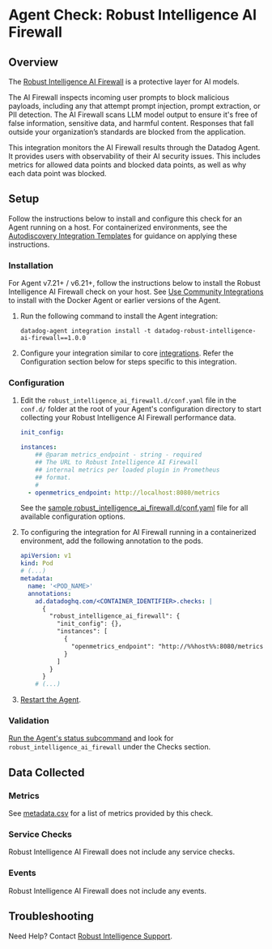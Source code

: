 # Agent Check: Robust Intelligence AI Firewall

## Overview

The [Robust Intelligence AI Firewall][1] is a protective layer for AI models.

The AI Firewall inspects incoming user prompts to block malicious payloads, including any that attempt prompt injection, prompt extraction, or PII detection. The AI Firewall scans LLM model output to ensure it's free of false information, sensitive data, and harmful content. Responses that fall outside your organization’s standards are blocked from the application.

This integration monitors the AI Firewall results through the Datadog Agent. It provides users with observability of their AI security issues. This includes metrics for allowed data points and blocked data points, as well as why each data point was blocked.

## Setup

Follow the instructions below to install and configure this check for an Agent running on a host. For containerized environments, see the [Autodiscovery Integration Templates][3] for guidance on applying these instructions.

### Installation

For Agent v7.21+ / v6.21+, follow the instructions below to install the Robust Intelligence AI Firewall check on your host. See [Use Community Integrations][2] to install with the Docker Agent or earlier versions of the Agent.

1. Run the following command to install the Agent integration:

   ```shell
   datadog-agent integration install -t datadog-robust-intelligence-ai-firewall==1.0.0
   ```

2. Configure your integration similar to core [integrations][3]. Refer the Configuration section below for steps specific to this integration.

### Configuration

1. Edit the `robust_intelligence_ai_firewall.d/conf.yaml` file in the `conf.d/` folder at the root of your Agent's configuration directory to start collecting your Robust Intelligence AI Firewall performance data.
    ```yaml
    init_config:

    instances:
        ## @param metrics_endpoint - string - required
        ## The URL to Robust Intelligence AI Firewall 
        ## internal metrics per loaded plugin in Prometheus
        ## format.
        #
      - openmetrics_endpoint: http://localhost:8080/metrics
    ```
   See the [sample robust_intelligence_ai_firewall.d/conf.yaml][4] file for all available configuration options.
2. To configuring the integration for AI Firewall running in a containerized environment, add the following annotation to the pods.
   ```yaml
   apiVersion: v1
   kind: Pod
   # (...)
   metadata:
     name: '<POD_NAME>'
     annotations:
       ad.datadoghq.com/<CONTAINER_IDENTIFIER>.checks: |
         {
           "robust_intelligence_ai_firewall": {
             "init_config": {},
             "instances": [
               {
                 "openmetrics_endpoint": "http://%%host%%:8080/metrics"
               }
             ]
           }
         }
       # (...)
   ```

3. [Restart the Agent][5].

### Validation

[Run the Agent's status subcommand][6] and look for `robust_intelligence_ai_firewall` under the Checks section.

## Data Collected

### Metrics

See [metadata.csv][7] for a list of metrics provided by this check.

### Service Checks

Robust Intelligence AI Firewall does not include any service checks.

### Events

Robust Intelligence AI Firewall does not include any events.

## Troubleshooting

Need Help? Contact [Robust Intelligence Support][9].

[1]: https://www.robustintelligence.com/platform/ai-firewall
[2]: https://app.datadoghq.com/account/settings/agent/latest
[3]: https://docs.datadoghq.com/agent/kubernetes/integrations/
[4]: https://github.com/DataDog/integrations-extras/blob/master/robust_intelligence_ai_firewall/datadog_checks/robust_intelligence_ai_firewall/data/conf.yaml.example
[5]: https://docs.datadoghq.com/agent/guide/agent-commands/#start-stop-and-restart-the-agent
[6]: https://docs.datadoghq.com/agent/guide/agent-commands/#agent-status-and-information
[7]: https://github.com/DataDog/integrations-extras/blob/master/robust_intelligence_ai_firewall/metadata.csv
[8]: https://github.com/DataDog/integrations-extras/blob/master/robust_intelligence_ai_firewall/assets/service_checks.json
[9]: mailto:help@robustintelligence.com

